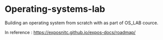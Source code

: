 # Operating-systems-lab

Building an operating system from scratch with as part of OS_LAB cource.

In reference : https://exposnitc.github.io/expos-docs/roadmap/
